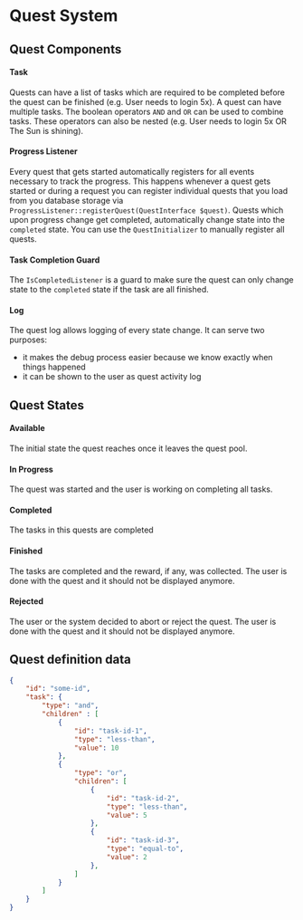 # Quest System

## Quest Components

#### Task
Quests can have a list of tasks which are required to be completed before the quest can be finished (e.g. User needs to login 5x).
A quest can have multiple tasks. The boolean operators ``AND`` and ``OR`` can be used to combine tasks. These operators can also be nested (e.g. User needs to login 5x OR The Sun is shining).

#### Progress Listener
Every quest that gets started automatically registers for all events necessary to track the progress. This happens whenever a quest gets started or during a request you can register individual quests that you load from you database storage via ``ProgressListener::registerQuest(QuestInterface $quest)``.
Quests which upon progress change get completed, automatically change state into the ``completed`` state.
You can use the ``QuestInitializer`` to manually register all quests.

#### Task Completion Guard
The ``IsCompletedListener`` is a guard to make sure the quest can only change state to the ``completed`` state if the task are all finished.

#### Log
The quest log allows logging of every state change. It can serve two purposes:
* it makes the debug process easier because we know exactly when things happened
* it can be shown to the user as quest activity log

## Quest States

#### Available
The initial state the quest reaches once it leaves the quest pool.

#### In Progress
The quest was started and the user is working on completing all tasks.

#### Completed
The tasks in this quests are completed

#### Finished
The tasks are completed and the reward, if any, was collected.
The user is done with the quest and it should not be displayed anymore.

#### Rejected
The user or the system decided to abort or reject the quest.
The user is done with the quest and it should not be displayed anymore.

## Quest definition data

```json
{
	"id": "some-id",
	"task": {
		"type": "and",
		"children" : [
			{
				"id": "task-id-1",
				"type": "less-than",
				"value": 10
			},
			{
				"type": "or",
				"children": [
					{
						"id": "task-id-2",
						"type": "less-than",
						"value": 5
					},
					{
						"id": "task-id-3",
						"type": "equal-to",
						"value": 2
					},
				]
			}
		]
	}
}
```
